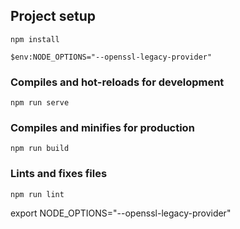 
## Project setup
```
npm install
```
```
$env:NODE_OPTIONS="--openssl-legacy-provider"
```
### Compiles and hot-reloads for development
```
npm run serve
```

### Compiles and minifies for production
```
npm run build
```

### Lints and fixes files
```
npm run lint
```
export NODE_OPTIONS="--openssl-legacy-provider"